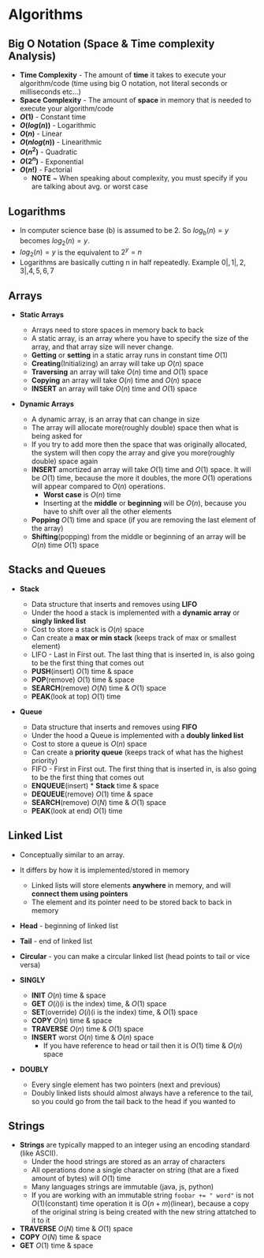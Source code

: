 # Algorithms

## Big O Notation (Space & Time complexity Analysis)
* **Time Complexity** - The amount of **time** it takes to execute your algorithm/code (time using big O notation, not literal seconds or milliseconds etc...)
* **Space Complexity** - The amount of **space** in memory that is needed to execute your algorithm/code
* **$O(1)$** - Constant time
* **$O(log(n))$** - Logarithmic
* **$O(n)$** - Linear
* **$O(nlog(n))$** - Linearithmic
* **$O(n^2)$** - Quadratic
* **$O(2^n)$** - Exponential
* **$O(n!)$** - Factorial
  * **NOTE** ~ When speaking about complexity, you must specify if you are talking about avg. or worst case

## **Logarithms**
 * In computer science base (b) is assumed to be 2. So $log{_b}(n) = y$ becomes $log{_2}(n) = y$. 
 * $log{_2}(n) = y$ is the equivalent to $2^y=n$ 
 * Logarithms are basically cutting n in half repeatedly. Example ${0 |,1 |,2,3 |,4,5,6,7}$

## **Arrays**
 * **Static Arrays**
    * Arrays need to store spaces in memory back to back
   * A static array, is an array where you have to specify the size of the array, and that array size will never change.
   * **Getting** or **setting** in a static array runs in constant time $O(1)$
   * **Creating**(Initializing) an array will take up $O(n)$ space
   * **Traversing** an array will take $O(n)$ time and $O(1)$ space
   * **Copying** an array will take $O(n)$ time and $O(n)$ space
   * **INSERT** an array will take $O(n)$ time and $O(1)$ space

 * **Dynamic Arrays** 
    * A dynamic array, is an array that can change in size
    * The array will allocate more(roughly double) space then what is being asked for
    * If you try to add more then the space that was originally allocated, the system will then copy the array and give you more(roughly double) space again
    * **INSERT** amortized an array will take $O(1)$ time and $O(1)$ space. It will be $O(1)$ time, because the more it doubles, the more $O(1)$ operations will appear compared to $O(n)$ operations.
      * **Worst case** is $O(n)$ time
      * Inserting at the **middle** or **beginning** will be $O(n)$, because you have to shift over all the other elements
    * **Popping** $O(1)$ time and space (if you are removing the last element of the array)
    * **Shifting**(popping) from the middle or beginning of an array will be $O(n)$ time $O(1)$ space
    
## **Stacks and Queues**
* **Stack**
  * Data structure that inserts and removes using **LIFO**
  * Under the hood a stack is implemented with a **dynamic array** or **singly linked list**
  * Cost to store a stack is $O(n)$ space
  * Can create a **max or min stack** (keeps track of max or smallest element)
  * LIFO - Last in First out. The last thing that is inserted in, is also going to be the first thing that comes out
  * **PUSH**(insert) $O(1)$ time & space
  * **POP**(remove) $O(1)$ time & space
  * **SEARCH**(remove) $O(N)$ time & $O(1)$ space
  * **PEAK**(look at top) $O(1)$ time

* **Queue**
  * Data structure that inserts and removes using **FIFO**
  * Under the hood a Queue is implemented with a **doubly linked list**
  * Cost to store a queue is $O(n)$ space
  * Can create a **priority queue** (keeps track of what has the highest priority)
  * FIFO - First in First out. The first thing that is inserted in, is also going to be the first thing that comes out
  * **ENQUEUE**(insert) * **Stack** time & space
  * **DEQUEUE**(remove) $O(1)$ time & space
  * **SEARCH**(remove) $O(N)$ time & $O(1)$ space
  * **PEAK**(look at end) $O(1)$ time

## **Linked List**
* Conceptually similar to an array.
* It differs by how it is implemented/stored in memory
  * Linked lists will store elements **anywhere** in memory, and will **connect them using pointers**
  * The element and its pointer need to be stored back to back in memory
* **Head** - beginning of linked list
* **Tail** - end of linked list
* **Circular** - you can make a circular linked list (head points to tail or vice versa)
* **SINGLY**
  * **INIT** $O(n)$ time & space
  * **GET** $O(i)$(i is the index) time, & $O(1)$ space
  * **SET**(override) $O(i)$(i is the index) time, & $O(1)$ space
  * **COPY** $O(n)$ time & space
  * **TRAVERSE** $O(n)$ time & $O(1)$ space
  * **INSERT** worst $O(n)$ time & $O(n)$ space
    * If you have reference to head or tail then it is $O(1)$ time & $O(n)$ space

* **DOUBLY**
  * Every single element has two pointers (next and previous)
  * Doubly linked lists should almost always have a reference to the tail, so you could go from the tail back to the head if you wanted to

## **Strings**
* **Strings** are typically mapped to an integer using an encoding standard (like ASCII).
  * Under the hood strings are stored as an array of characters
  * All operations done a single character on string (that are a fixed amount of bytes) will $O(1)$ time
  * Many languages strings are immutable (java, js, python)
  * If you are working with an immutable string ``` foobar += " word" ``` is not $O(1)$(constant) time operation it is $O(n + m)$(linear), because a copy of the original string is being created with the new string attatched to it to it
* **TRAVERSE** $O(N)$ time & $O(1)$ space
* **COPY** $O(N)$ time & space
* **GET** $O(1)$ time & space